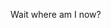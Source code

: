 Wait where am I now?

<!---
- 💞️ I’m looking to collaborate on ...
- 📫 How to reach me ...
--->
<!---
TessaiMusa/TessaiMusa is a ✨ special ✨ repository because its `README.md` (this file) appears on your GitHub profile.
You can click the Preview link to take a look at your changes.
--->
